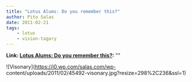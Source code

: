 ```yaml
---
title: "Lotus Alums: Do you remember this?"
author: Pito Salas
date: 2011-02-21
tags:
    - lotus
    - vision-tagary
---
```


**Link: [Lotus Alums: Do you remember this?](None):** ""

![Visonary](https://i0.wp.com/salas.com/wp-
content/uploads/2011/02/45492-visonary.jpg?resize=298%2C236&ssl=1)


